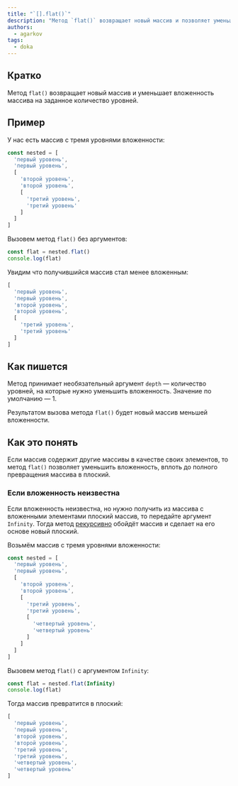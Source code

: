 ```yaml
---
title: "`[].flat()`"
description: "Метод `flat()` возвращает новый массив и позволяет уменьшить вложенность массива на заданное количество уровней"
authors:
  - agarkov
tags:
  - doka
---
```


## Кратко

Метод `flat()` возвращает новый массив и уменьшает вложенность массива на заданное количество уровней.

## Пример

У нас есть массив с тремя уровнями вложенности:

```js
const nested = [
  'первый уровень',
  'первый уровень',
  [
    'второй уровень',
    'второй уровень',
    [
      'третий уровень',
      'третий уровень'
    ]
  ]
]
```

Вызовем метод `flat()` без аргументов:

```js
const flat = nested.flat()
console.log(flat)
```

Увидим что получившийся массив стал менее вложенным:

```js
[
  'первый уровень',
  'первый уровень',
  'второй уровень',
  'второй уровень',
  [
    'третий уровень',
    'третий уровень'
  ]
]
```

## Как пишется

Метод принимает необязательный аргумент `depth` — количество уровней, на которые нужно уменьшить вложенность. Значение по умолчанию — 1.

Результатом вызова метода `flat()` будет новый массив меньшей вложенности.

## Как это понять

Если массив содержит другие массивы в качестве своих элементов, то метод `flat()` позволяет уменьшить вложенность, вплоть до полного превращения массива в плоский.

### Если вложенность неизвестна

Если вложенность неизвестна, но нужно получить из массива с вложенными элементами плоский массив, то передайте аргумент `Infinity`. Тогда метод [рекурсивно](/js/recursion/) обойдёт массив и сделает на его основе новый плоский.

Возьмём массив с тремя уровнями вложенности:

```js
const nested = [
  'первый уровень',
  'первый уровень',
  [
    'второй уровень',
    'второй уровень',
    [
      'третий уровень',
      'третий уровень',
      [
        'четвертый уровень',
        'четвертый уровень'
      ]
    ]
  ]
]
```

Вызовем метод `flat()` с аргументом `Infinity`:

```js
const flat = nested.flat(Infinity)
console.log(flat)
```

Тогда массив превратится в плоский:

```js
[
  'первый уровень',
  'первый уровень',
  'второй уровень',
  'второй уровень',
  'третий уровень',
  'третий уровень',
  'четвертый уровень',
  'четвертый уровень'
]
```
